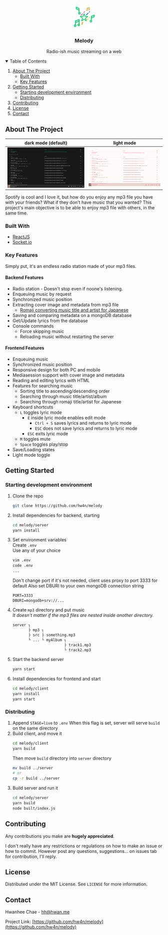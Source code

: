 <!-- PROJECT LOGO -->
<br />
<p align="center">
  <a href="https://github.com/hw4n/melody">
    <img src=".github/logo.png" alt="Logo" width="80" height="80">
  </a>

  <h3 align="center">Melody</h3>

  <p align="center">
    Radio-ish music streaming on a web
  </p>
</p>

<!-- TABLE OF CONTENTS -->
<details open="open">
  <summary>Table of Contents</summary>
  <ol>
    <li>
      <a href="#about-the-project">About The Project</a>
      <ul>
        <li><a href="#built-with">Built With</a></li>
        <li><a href="#key-features">Key Features</a></li>
      </ul>
    </li>
    <li>
      <a href="#getting-started">Getting Started</a>
      <ul>
        <li><a href="#starting-development-environment">Starting development environment</a></li>
        <li><a href="#distributing">Distributing</a></li>
      </ul>
    </li>
    <li><a href="#contributing">Contributing</a></li>
    <li><a href="#license">License</a></li>
    <li><a href="#contact">Contact</a></li>
  </ol>
</details>

<!-- ABOUT THE PROJECT -->
## About The Project

dark mode (default) | light mode
:-------------------------:|:-------------------------:
![](.github/screenshot-dark.png)  |  ![](.github/screenshot-light.png)

Spotify is cool and I love it, but how do you enjoy any mp3 file you have with your friends? What if they don't have music that you wanted? This project's main objective is to be able to enjoy mp3 file with others, in the same time.

### Built With

* [ReactJS](https://reactjs.org)
* [Socket.io](https://socket.io)

### Key Features

Simply put, it's an endless radio station made of your mp3 files.

#### Backend Features

* Radio station - Doesn't stop even if noone's listening.
* Enqueuing music by request
* Synchronized music position
* Extracting cover image and metadata from mp3 file
  * [Romaji converting music title and artist for Japanese](https://github.com/hexenq/kuroshiro)
* Saving and comparing metadata on a mongoDB database
* Get/Update lyrics from the database
* Console commands
  * Force skipping music
  * Reloading music without restarting the server

#### Frontend Features

* Enqueuing music
* Synchronized music position
* Responsive design for both PC and mobile
* Mediasession support with cover image and metadata
* Reading and editing lyrics with HTML
* Features for searching music
  * Sorting title to ascending/descending order
  * Searching through music title/artist/album
  * Searching through romaji title/artist for Japanese
* Keyboard shortcuts
  * ``L`` toggles lyric mode
    * ``E`` inside lyric mode enables edit mode
      * ``Ctrl + S`` saves lyrics and returns to lyric mode
      * ``ESC`` does not save lyrics and returns to lyric mode
    * ``ESC`` exits lyric mode
  * ``M`` toggles mute
  * ``Space`` toggles play/stop
* Save/Loading states
* Light mode toggle

<!-- GETTING STARTED -->
## Getting Started

### Starting development environment

1. Clone the repo
   ```sh
   git clone https://github.com/hw4n/melody
   ```
2. Install dependencies for backend, starting
   ```sh
   cd melody/server
   yarn install
   ```
3. Set environment variables  
   Create ``.env``  
   Use any of your choice
   ```sh
   vim .env
   code .env
   ...
   ```
   Don't change port if it's not needed, client uses proxy to port 3333 for default
   Also set DBURI to your own mongoDB connection string
   ```
   PORT=3333
   DBURI=mongodb+srv://...
   ```
4. Create ``mp3`` directory and put music   
   *It doesn't matter if the mp3 files are nested inside another directory.*
   ```
   server ┐
          ├ mp3 ┐ 
          ├ src ├ something.mp3
          └ ... └ myAlbum ┐
                          ├ track1.mp3
                          └ track2.mp3
   ```
5. Start the backend server
   ```sh
   yarn start
   ```
6. Install dependencies for frontend and start
   ```sh
   cd melody/client
   yarn install
   yarn start
   ```

### Distributing

1. Append `STAGE=live` to `.env`
   When this flag is set, server will serve `build` on the same directory
2. Build client, and move it
   ```sh
   cd melody/client
   yarn build
   ```
   Then move `build` directory into `server` directory
   ```sh
   mv build ../server
   # or
   cp -r build ../server
   ```
3. Build server and run it
   ```sh
   cd melody/server
   yarn build
   node built/index.js
   ```

<!-- CONTRIBUTING -->
## Contributing

Any contributions you make are **hugely appreciated**.

I don't really have any restrictions or regulations on how to make an issue or how to commit. However post any questions, suggestions... on issues tab for contribution, I'll reply.

<!-- LICENSE -->
## License

Distributed under the MIT License. See `LICENSE` for more information.

<!-- CONTACT -->
## Contact

Hwanhee Chae - hh@hwan.me

Project Link: [https://github.com/hw4n/melody](https://github.com/hw4n/melody)

